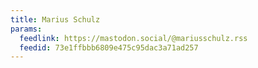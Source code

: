 ```yaml
---
title: Marius Schulz
params:
  feedlink: https://mastodon.social/@mariusschulz.rss
  feedid: 73e1ffbbb6809e475c95dac3a71ad257
---
```

